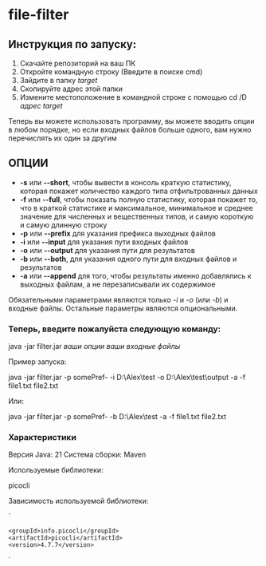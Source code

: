 # file-filter

## **Инструкция по запуску:**

1. Скачайте репозиторий на ваш ПК
2. Откройте командную строку (Введите в поиске cmd)
3. Зайдите в папку *target*
4. Скопируйте адрес этой папки 
5. Измените местоположение в командной строке с помощью cd /D *адрес target*

Теперь вы можете использовать программу, вы можете вводить 
опции в любом порядке, но если входных файлов больше одного, вам нужно
перечислять их один за другим


## **ОПЦИИ**
* **-s** или **--short**, чтобы вывести в консоль краткую статистику, которая покажет количество каждого типа отфильтрованных данных
* **-f** или **--full**, чтобы показать полную статистику, которая покажет то, что в краткой статистике и максимальное, минимальное и среднее значение для численных и вещественных типов, и самую короткую и самую длинную строку
* **-p** или **--prefix** для указания префикса выходных файлов 
* **-i** или **--input** для указания пути входных файлов
* **-o** или **--output** для указания пути для результатов
* **-b** или **--both**, для указания одного пути для входных файлов и результатов
* **-a** или **--append** для того, чтобы результаты именно добавлялись к выходных файлам, а не перезаписывали их содержимое

Обязательными параметрами являются только *-i* и *-o* (или *-b*) и входные файлы.
Остальные параметры являются опциональными. 

### Теперь, введите пожалуйста следующую команду:

java -jar filter.jar *ваши опции* *ваши входные файлы*

Пример запуска:

java -jar filter.jar -p somePref- -i D:\Alex\test -o D:\Alex\test\output -a -f file1.txt file2.txt

Или:

java -jar filter.jar -p somePref- -b D:\Alex\test -a -f file1.txt file2.txt

### Характеристики

Версия Java: 21
Система сборки: Maven

Используемые библиотеки: 

picocli

Зависимость используемой библиотеки:

`<dependency>

    <groupId>info.picocli</groupId>
    <artifactId>picocli</artifactId>
    <version>4.7.7</version>

</dependency>`


